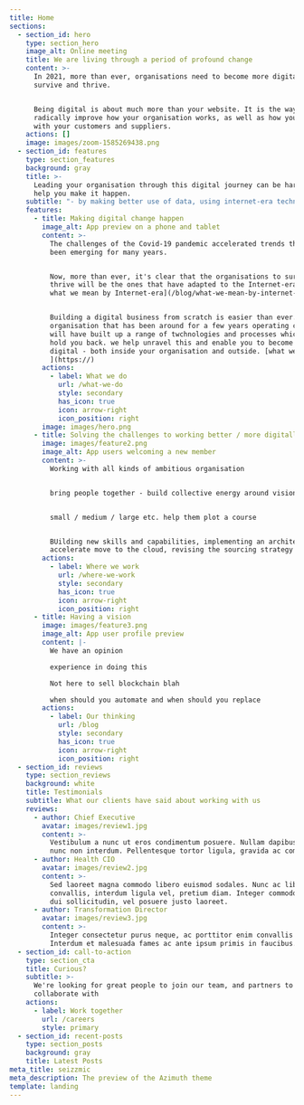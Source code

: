 ```yaml
---
title: Home
sections:
  - section_id: hero
    type: section_hero
    image_alt: Online meeting
    title: We are living through a period of profound change
    content: >-
      In 2021, more than ever, organisations need to become more digital to
      survive and thrive.


      Being digital is about much more than your website. It is the way to
      radically improve how your organisation works, as well as how you interact
      with your customers and suppliers.
    actions: []
    image: images/zoom-1585269438.png
  - section_id: features
    type: section_features
    background: gray
    title: >-
      Leading your organisation through this digital journey can be hard. We
      help you make it happen.
    subtitle: "- by making better use of data, using internet-era technology, and modernising technology - all while staying secure. [our goal is to radically improve the way your organisation works] get you\_ working in more modern and internet-ready - in a way your customers really notice -- we are experts, understand your challenges. we'll help you - support digital transformation, help you plot out your organisation's digital journey, and help you get there.\_Applying the culture, processes, business models & technologies of the internet era"
    features:
      - title: Making digital change happen
        image_alt: App preview on a phone and tablet
        content: >-
          The challenges of the Covid-19 pandemic accelerated trends that had
          been emerging for many years. 


          Now, more than ever, it's clear that the organisations to survive and
          thrive will be the ones that have adapted to the Internet-era. [Read
          what we mean by Internet-era](/blog/what-we-mean-by-internet-era/).


          Building a digital business from scratch is easier than ever. But any
          organisation that has been around for a few years operating complexity
          will have built up a range of twchnologies and processes which can
          hold you back. we help unravel this and enable you to become more
          digital - both inside your organisation and outside. [what we mean by
          ](https://)
        actions:
          - label: What we do
            url: /what-we-do
            style: secondary
            has_icon: true
            icon: arrow-right
            icon_position: right
        image: images/hero.png
      - title: Solving the challenges to working better / more digitally
        image: images/feature2.png
        image_alt: App users welcoming a new member
        content: >-
          Working with all kinds of ambitious organisation


          bring people together - build collective energy around vision


          small / medium / large etc. help them plot a course


          BUilding new skills and capabilities, implementing an architecture to
          accelerate move to the cloud, revising the sourcing strategy
        actions:
          - label: Where we work
            url: /where-we-work
            style: secondary
            has_icon: true
            icon: arrow-right
            icon_position: right
      - title: Having a vision
        image: images/feature3.png
        image_alt: App user profile preview
        content: |-
          We have an opinion

          experience in doing this

          Not here to sell blockchain blah

          when should you automate and when should you replace
        actions:
          - label: Our thinking
            url: /blog
            style: secondary
            has_icon: true
            icon: arrow-right
            icon_position: right
  - section_id: reviews
    type: section_reviews
    background: white
    title: Testimonials
    subtitle: What our clients have said about working with us
    reviews:
      - author: Chief Executive
        avatar: images/review1.jpg
        content: >-
          Vestibulum a nunc ut eros condimentum posuere. Nullam dapibus quis
          nunc non interdum. Pellentesque tortor ligula, gravida ac commodo eu.
      - author: Health CIO
        avatar: images/review2.jpg
        content: >-
          Sed laoreet magna commodo libero euismod sodales. Nunc ac libero
          convallis, interdum ligula vel, pretium diam. Integer commodo sem at
          dui sollicitudin, vel posuere justo laoreet.
      - author: Transformation Director
        avatar: images/review3.jpg
        content: >-
          Integer consectetur purus neque, ac porttitor enim convallis vitae.
          Interdum et malesuada fames ac ante ipsum primis in faucibus.
  - section_id: call-to-action
    type: section_cta
    title: Curious?
    subtitle: >-
      We're looking for great people to join our team, and partners to
      collaborate with
    actions:
      - label: Work together
        url: /careers
        style: primary
  - section_id: recent-posts
    type: section_posts
    background: gray
    title: Latest Posts
meta_title: seizzmic
meta_description: The preview of the Azimuth theme
template: landing
---
```

